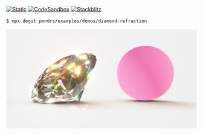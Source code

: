 [![Static](https://img.shields.io/badge/demo-%23646CFF.svg?logo=html5&logoColor=white)](https://pmndrs.github.io/examples/diamond-refraction)
[![CodeSandbox](https://img.shields.io/badge/codesandbox-040404?logo=codesandbox&logoColor=DBDBDB)](https://codesandbox.io/s/github/pmndrs/examples/tree/main/demos/diamond-refraction)
[![Stackblitz](https://img.shields.io/badge/stackblitz-fff?logo=Stackblitz&logoColor=1389FD)](https://stackblitz.com/github/pmndrs/examples/tree/main/demos/diamond-refraction)

```sh
$ npx degit pmndrs/examples/demos/diamond-refraction
```

![](thumbnail.webp)
